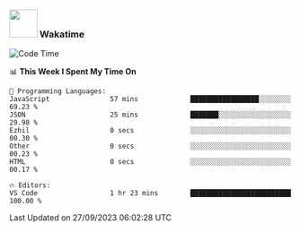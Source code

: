 ### <img src="https://media.giphy.com/media/VgCDAzcKvsR6OM0uWg/giphy.gif" width="50"> Wakatime

  <!--START_SECTION:waka-->
![Code Time](http://img.shields.io/badge/Code%20Time-1%2C448%20hrs%2038%20mins-blue)

📊 **This Week I Spent My Time On** 

```text
💬 Programming Languages: 
JavaScript               57 mins             █████████████████░░░░░░░░   69.23 % 
JSON                     25 mins             ███████░░░░░░░░░░░░░░░░░░   29.98 % 
Ezhil                    0 secs              ░░░░░░░░░░░░░░░░░░░░░░░░░   00.30 % 
Other                    0 secs              ░░░░░░░░░░░░░░░░░░░░░░░░░   00.23 % 
HTML                     0 secs              ░░░░░░░░░░░░░░░░░░░░░░░░░   00.17 % 

🔥 Editors: 
VS Code                  1 hr 23 mins        █████████████████████████   100.00 % 
```


 Last Updated on 27/09/2023 06:02:28 UTC
<!--END_SECTION:waka-->
